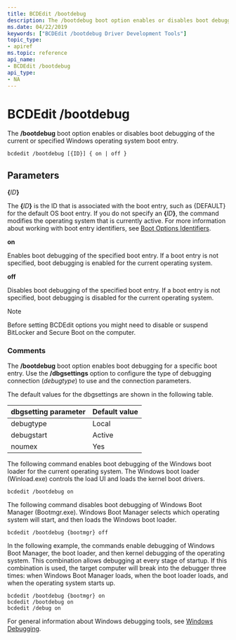 ```yaml
---
title: BCDEdit /bootdebug
description: The /bootdebug boot option enables or disables boot debugging of the current or specified Windows operating system boot entry.
ms.date: 04/22/2019
keywords: ["BCDEdit /bootdebug Driver Development Tools"]
topic_type:
- apiref
ms.topic: reference
api_name:
- BCDEdit /bootdebug
api_type:
- NA
---
```


# BCDEdit /bootdebug

The **/bootdebug** boot option enables or disables boot debugging of the current or specified Windows operating system boot entry.


``` syntax
bcdedit /bootdebug [{ID}] { on | off }
```

## Parameters

**{**<em>ID</em>**}**

The **{**<em>ID</em>**}** is the ID that is associated with the boot entry, such as {DEFAULT} for the default OS boot entry. If you do not specify an **{**<em>ID</em>**}**, the command modifies the operating system that is currently active. For more information about working with boot entry identifiers, see [Boot Options Identifiers](boot-options-identifiers.md).

**on**

Enables boot debugging of the specified boot entry. If a boot entry is not specified, boot debugging is enabled for the current operating system.

**off**

Disables boot debugging of the specified boot entry. If a boot entry is not specified, boot debugging is disabled for the current operating system.

> [!NOTE]
> Before setting BCDEdit options you might need to disable or suspend BitLocker and Secure Boot on the computer.

### Comments

The **/bootdebug** boot option enables boot debugging for a specific boot entry. Use the **/dbgsettings** option to configure the type of debugging connection (*debugtype*) to use and the connection parameters. 

The default values for the dbgsettings are shown in the following table.

|dbgsetting parameter|Default value|
|--- |--- |
|debugtype|Local|
|debugstart|Active|
|noumex|Yes|


The following command enables boot debugging of the Windows boot loader for the current operating system. The Windows boot loader (Winload.exe) controls the load UI and loads the kernel boot drivers.

```console
bcdedit /bootdebug on
```

The following command disables boot debugging of Windows Boot Manager (Bootmgr.exe). Windows Boot Manager selects which operating system will start, and then loads the Windows boot loader.

```console
bcdedit /bootdebug {bootmgr} off
```

In the following example, the commands enable debugging of Windows Boot Manager, the boot loader, and then kernel debugging of the operating system. This combination allows debugging at every stage of startup. If this combination is used, the target computer will break into the debugger three times: when Windows Boot Manager loads, when the boot loader loads, and when the operating system starts up.

```console
bcdedit /bootdebug {bootmgr} on
bcdedit /bootdebug on
bcdedit /debug on
```

For general information about Windows debugging tools, see [Windows Debugging](../debugger/index.md).
